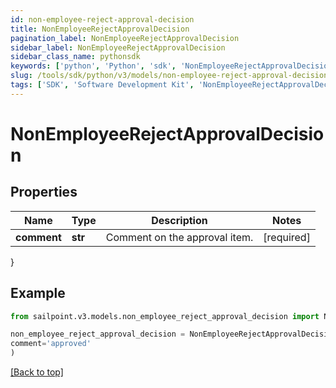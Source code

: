 ```yaml
---
id: non-employee-reject-approval-decision
title: NonEmployeeRejectApprovalDecision
pagination_label: NonEmployeeRejectApprovalDecision
sidebar_label: NonEmployeeRejectApprovalDecision
sidebar_class_name: pythonsdk
keywords: ['python', 'Python', 'sdk', 'NonEmployeeRejectApprovalDecision', 'NonEmployeeRejectApprovalDecision'] 
slug: /tools/sdk/python/v3/models/non-employee-reject-approval-decision
tags: ['SDK', 'Software Development Kit', 'NonEmployeeRejectApprovalDecision', 'NonEmployeeRejectApprovalDecision']
---
```


# NonEmployeeRejectApprovalDecision


## Properties

Name | Type | Description | Notes
------------ | ------------- | ------------- | -------------
**comment** | **str** | Comment on the approval item. | [required]
}

## Example

```python
from sailpoint.v3.models.non_employee_reject_approval_decision import NonEmployeeRejectApprovalDecision

non_employee_reject_approval_decision = NonEmployeeRejectApprovalDecision(
comment='approved'
)

```
[[Back to top]](#) 

